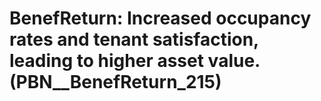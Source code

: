 # BenefReturn: __Increased occupancy rates and tenant satisfaction, leading to higher asset value.__ (PBN__BenefReturn_215)

